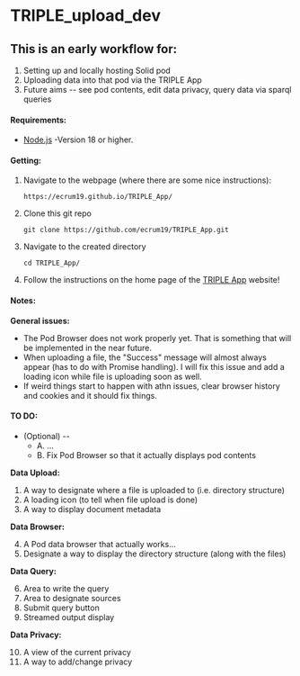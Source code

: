 # TRIPLE_upload_dev

## This is an early workflow for: 
1. Setting up and locally hosting Solid pod
2. Uploading data into that pod via the TRIPLE App
3. Future aims -- see pod contents, edit data privacy, query data via sparql queries


#### Requirements:
- [Node.js](https://nodejs.org/en/)
    -Version 18 or higher.

#### Getting:
1. Navigate to the webpage (where there are some nice instructions):

   `https://ecrum19.github.io/TRIPLE_App/`

2. Clone this git repo

   `git clone https://github.com/ecrum19/TRIPLE_App.git`

3. Navigate to the created directory

   `cd TRIPLE_App/`

4. Follow the instructions on the home page of the [TRIPLE App](ecrum19.github.io/TRIPLE_App/) website!


#### Notes:
**General issues:**

- The Pod Browser does not work properly yet. That is something that will be implemented in the near future.
- When uploading a file, the "Success" message will almost always appear (has to do with Promise handling). I will fix this issue and add a loading icon while file is uploading soon as well.
- If weird things start to happen with athn issues, clear browser history and cookies and it should fix things.

#### TO DO:
- (Optional) -- 
  - A. ...
  - B. Fix Pod Browser so that it actually displays pod contents
  

**Data Upload:**

1. A way to designate where a file is uploaded to (i.e. directory structure)
2. A loading icon (to tell when file upload is done)
3. A way to display document metadata

**Data Browser:**

4. A Pod data browser that actually works...
5. Designate a way to display the directory structure (along with the files)

**Data Query:**

6. Area to write the query
7. Area to designate sources
8. Submit query button
9. Streamed output display

**Data Privacy:**

10. A view of the current privacy
11. A way to add/change privacy
